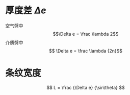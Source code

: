 # 厚度差 $\Delta e$

空气劈中 $$\Delta e = \frac \lambda 2$$
介质劈中 $$ \Delta e = \frac \lambda {2n}$$

# 条纹宽度

$$ L = \frac {\Delta e} {\sin\theta} $$
